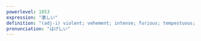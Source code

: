 ```yaml
---
powerlevel: 1053
expression: "激しい"
definition: "(adj-i) violent; vehement; intense; furious; tempestuous; (P)"
pronunciation: "はげしい"
---
```

